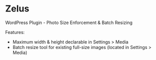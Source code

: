Zelus
=====

WordPress Plugin - Photo Size Enforcement &amp; Batch Resizing


Features:
- Maximum width & height declarable in Settings > Media
- Batch resize tool for existing full-size images (located in Settings > Media)